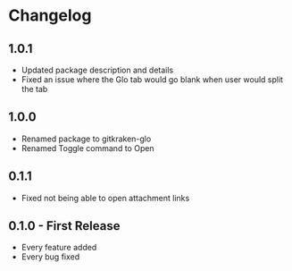 # Changelog

## 1.0.1
* Updated package description and details
* Fixed an issue where the Glo tab would go blank when user would split the tab

## 1.0.0
* Renamed package to gitkraken-glo
* Renamed Toggle command to Open

## 0.1.1
* Fixed not being able to open attachment links

## 0.1.0 - First Release
* Every feature added
* Every bug fixed
